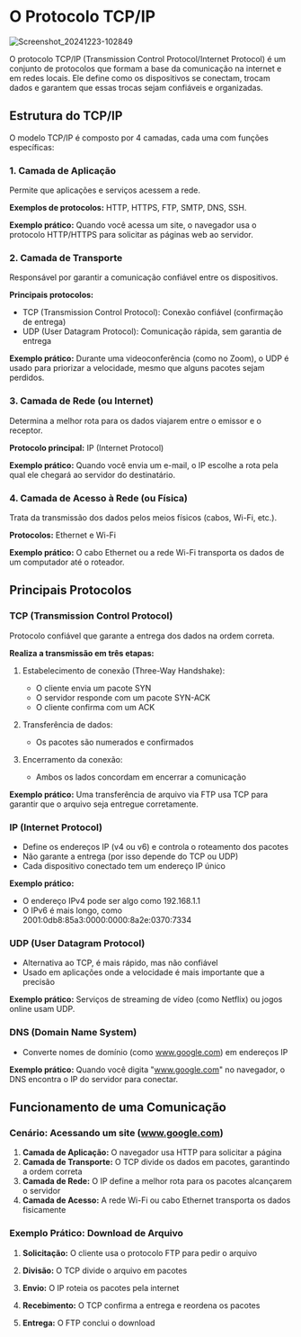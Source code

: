 # O Protocolo TCP/IP

![Screenshot_20241223-102849](https://github.com/user-attachments/assets/c0150f75-3a19-4e51-91ed-49eaedc01d86)


O protocolo TCP/IP (Transmission Control Protocol/Internet Protocol) é um conjunto de protocolos que formam a base da comunicação na internet e em redes locais. Ele define como os dispositivos se conectam, trocam dados e garantem que essas trocas sejam confiáveis e organizadas.

## Estrutura do TCP/IP

O modelo TCP/IP é composto por 4 camadas, cada uma com funções específicas:

### 1. Camada de Aplicação

Permite que aplicações e serviços acessem a rede.

**Exemplos de protocolos:** HTTP, HTTPS, FTP, SMTP, DNS, SSH.

**Exemplo prático:** Quando você acessa um site, o navegador usa o protocolo HTTP/HTTPS para solicitar as páginas web ao servidor.

### 2. Camada de Transporte

Responsável por garantir a comunicação confiável entre os dispositivos.

**Principais protocolos:**
* TCP (Transmission Control Protocol): Conexão confiável (confirmação de entrega)
* UDP (User Datagram Protocol): Comunicação rápida, sem garantia de entrega

**Exemplo prático:** Durante uma videoconferência (como no Zoom), o UDP é usado para priorizar a velocidade, mesmo que alguns pacotes sejam perdidos.

### 3. Camada de Rede (ou Internet)

Determina a melhor rota para os dados viajarem entre o emissor e o receptor.

**Protocolo principal:** IP (Internet Protocol)

**Exemplo prático:** Quando você envia um e-mail, o IP escolhe a rota pela qual ele chegará ao servidor do destinatário.

### 4. Camada de Acesso à Rede (ou Física)

Trata da transmissão dos dados pelos meios físicos (cabos, Wi-Fi, etc.).

**Protocolos:** Ethernet e Wi-Fi

**Exemplo prático:** O cabo Ethernet ou a rede Wi-Fi transporta os dados de um computador até o roteador.

## Principais Protocolos

### TCP (Transmission Control Protocol)

Protocolo confiável que garante a entrega dos dados na ordem correta.

**Realiza a transmissão em três etapas:**

1. Estabelecimento de conexão (Three-Way Handshake):
   * O cliente envia um pacote SYN
   * O servidor responde com um pacote SYN-ACK
   * O cliente confirma com um ACK

2. Transferência de dados:
   * Os pacotes são numerados e confirmados

3. Encerramento da conexão:
   * Ambos os lados concordam em encerrar a comunicação

**Exemplo prático:** Uma transferência de arquivo via FTP usa TCP para garantir que o arquivo seja entregue corretamente.

### IP (Internet Protocol)

* Define os endereços IP (v4 ou v6) e controla o roteamento dos pacotes
* Não garante a entrega (por isso depende do TCP ou UDP)
* Cada dispositivo conectado tem um endereço IP único

**Exemplo prático:**
* O endereço IPv4 pode ser algo como 192.168.1.1
* O IPv6 é mais longo, como 2001:0db8:85a3:0000:0000:8a2e:0370:7334

### UDP (User Datagram Protocol)

* Alternativa ao TCP, é mais rápido, mas não confiável
* Usado em aplicações onde a velocidade é mais importante que a precisão

**Exemplo prático:** Serviços de streaming de vídeo (como Netflix) ou jogos online usam UDP.

### DNS (Domain Name System)

* Converte nomes de domínio (como www.google.com) em endereços IP

**Exemplo prático:** Quando você digita "www.google.com" no navegador, o DNS encontra o IP do servidor para conectar.

## Funcionamento de uma Comunicação

### Cenário: Acessando um site (www.google.com)

1. **Camada de Aplicação:** O navegador usa HTTP para solicitar a página
2. **Camada de Transporte:** O TCP divide os dados em pacotes, garantindo a ordem correta
3. **Camada de Rede:** O IP define a melhor rota para os pacotes alcançarem o servidor
4. **Camada de Acesso:** A rede Wi-Fi ou cabo Ethernet transporta os dados fisicamente

### Exemplo Prático: Download de Arquivo

1. **Solicitação:** O cliente usa o protocolo FTP para pedir o arquivo

2. **Divisão:** O TCP divide o arquivo em pacotes

3. **Envio:** O IP roteia os pacotes pela internet

4. **Recebimento:** O TCP confirma a entrega e reordena os pacotes

5. **Entrega:** O FTP conclui o download 


